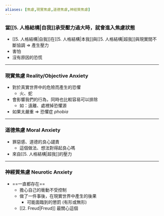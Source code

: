 ```yaml
---
aliases: [焦慮,現實焦慮,道德焦慮,神經質焦慮]
---
```

### 當[[5. 人格結構|自我]]承受壓力過大時，就會進入焦慮狀態
- [[5. 人格結構|自我]]在[[5. 人格結構|本我]]與[[5. 人格結構|超我]]與現實間不斷協調 => 產生壓力
- 害怕
- 沒有原因的恐慌
---
### 現實焦慮 Reality/Objective Anxiety
- 對於真實世界中的危險而產生的恐懼
	- 火、蛇
- 會影響我們的行為，同時也比較容易可以排除
	- 如：遠離、處裡掉恐懼源
- 如果太嚴重 => 恐懼症 _phobia_
---
### 道德焦慮 Moral Anxiety
- 罪惡感、道德的良心譴責
	- 這個做法、想法對得起良心嗎
- 來自[[5. 人格結構|超我]]的壓力
---
### 神經質焦慮 Neurotic Anxiety
- ==一直都存在==
	- 擔心自己的衝動不受控制
	- 做了一件事後，在現實世界中產生的後果
		- 可能面臨到的懲罰 (有形或無形)
	- [[2. Freud|Freud]] 最關心這個